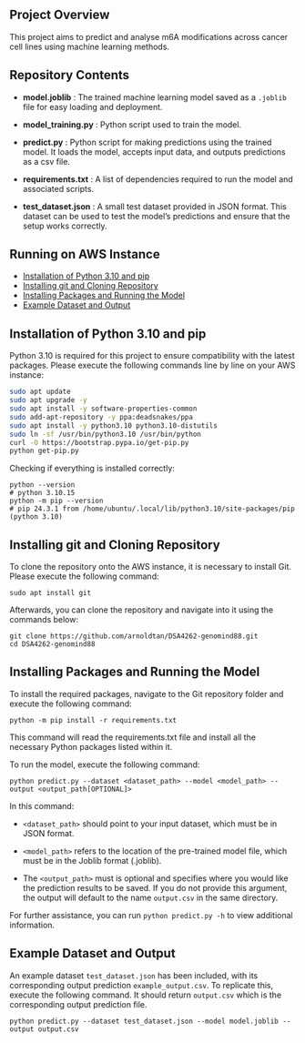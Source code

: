 ## Project Overview
This project aims to predict and analyse m6A modifications across cancer cell lines using machine learning methods.

## Repository Contents

- **model.joblib** : The trained machine learning model saved as a `.joblib` file for easy loading and deployment.

- **model_training.py** : Python script used to train the model.

- **predict.py** : Python script for making predictions using the trained model. It loads the model, accepts input data, and outputs predictions as a csv file.

- **requirements.txt** : A list of dependencies required to run the model and associated scripts. 

- **test_dataset.json** : A small test dataset provided in JSON format. This dataset can be used to test the model’s predictions and ensure that the setup works correctly.



## Running on AWS Instance

- [Installation of Python 3.10 and pip](#installation-of-python-3-10-and-pip)
- [Installing git and Cloning Repository](#installing-git-and-cloning-repository)
- [Installing Packages and Running the Model](#installing-packages-and-running-the-model)
- [Example Dataset and Output](#example-dataset-and-output)

## Installation of Python 3.10 and pip

Python 3.10 is required for this project to ensure compatibility with the latest packages. Please execute the following commands line by line on your AWS instance:

```bash
sudo apt update
sudo apt upgrade -y
sudo apt install -y software-properties-common
sudo add-apt-repository -y ppa:deadsnakes/ppa
sudo apt install -y python3.10 python3.10-distutils
sudo ln -sf /usr/bin/python3.10 /usr/bin/python
curl -O https://bootstrap.pypa.io/get-pip.py
python get-pip.py
```

Checking if everything is installed correctly:

```
python --version
# python 3.10.15
python -m pip --version
# pip 24.3.1 from /home/ubuntu/.local/lib/python3.10/site-packages/pip (python 3.10)
```

## Installing git and Cloning Repository

To clone the repository onto the AWS instance, it is necessary to install Git. Please execute the following command:

```
sudo apt install git
```

Afterwards, you can clone the repository and navigate into it using the commands below:

```
git clone https://github.com/arnoldtan/DSA4262-genomind88.git
cd DSA4262-genomind88

```

## Installing Packages and Running the Model

To install the required packages, navigate to the Git repository folder and execute the following command:

```
python -m pip install -r requirements.txt
```

This command will read the requirements.txt file and install all the necessary Python packages listed within it.

To run the model, execute the following command:

```
python predict.py --dataset <dataset_path> --model <model_path> --output <output_path[OPTIONAL]>
```

In this command:

- `<dataset_path>` should point to your input dataset, which must be in JSON format.

- `<model_path>` refers to the location of the pre-trained model file, which must be in the Joblib format (.joblib).

- The `<output_path>` must is optional and specifies where you would like the prediction results to be saved. If you do not provide this argument, the output will default to the name `output.csv` in the same directory.

For further assistance, you can run `python predict.py -h` to view additional information.

## Example Dataset and Output

An example dataset `test_dataset.json` has been included, with its corresponding output prediction `example_output.csv`. To replicate this, execute the following command. It should return `output.csv` which is the corresponding output prediction file.

```
python predict.py --dataset test_dataset.json --model model.joblib --output output.csv
```
